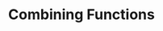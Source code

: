 ---
title: "Combining Functions"
prevcontenturl: ../1.2-function-notation
nextcontenturl: ../1.4-composite-functions
---